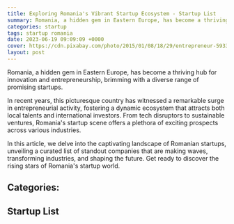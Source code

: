 ```yaml
---
title: Exploring Romania's Vibrant Startup Ecosystem - Startup List
summary: Romania, a hidden gem in Eastern Europe, has become a thriving hub for innovation and entrepreneurship.
categories: startup
tags: startup romania
date: 2023-06-19 09:09:09 +0000
cover: https://cdn.pixabay.com/photo/2015/01/08/18/29/entrepreneur-593361_960_720.jpg
layout: post
---
```


Romania, a hidden gem in Eastern Europe, has become a thriving hub for innovation and entrepreneurship, brimming with a diverse range of promising startups.

In recent years, this picturesque country has witnessed a remarkable surge in entrepreneurial activity, fostering a dynamic ecosystem that attracts both local talents and international investors. From tech disruptors to sustainable ventures, Romania's startup scene offers a plethora of exciting prospects across various industries.

In this article, we delve into the captivating landscape of Romanian startups, unveiling a curated list of standout companies that are making waves, transforming industries, and shaping the future. Get ready to discover the rising stars of Romania's startup world.

<h2>Categories:</h2>
<div id="categories" style="position: -webkit-sticky; position: sticky; top: 0; background-color: white;"></div>

<h2>Startup List</h2>
<div id="startup-list"></div>

<script>
  const startupList = 
{
    "CRM": [
        {
            "name": "Tiny ERP",
            "url": "https://tinyerp.app",
            "description": "Intuitive and elegant CRM interface for small and medium businesses.",
            "category": "CRM"
        }
    ],
    "Fitness": [
        {
            "name": "Xtrainer",
            "url": "https://xtrainer.fit",
            "description": "Individuals can easily browse through profiles, compare services, and make informed decisions.",
            "category": "Health, Fitness"
        }
    ],
    "Transport": [
        {
            "name": "Manager Flota",
            "url": "https://managerflota.ro",
            "description": "Simplify your alternative transport fleet management. Manage weekly payments, drivers, cars and reports simply and quickly.",
            "category": "Transport"
        }
    ],
    "Tech": [
        {
            "name": "Dogo App",
            "url": "https://dogoapp.ro",
            "description": "Walk your dog, mobile app",
            "category": "Tech, Life"
        },
        {
            "name": "Blume",
            "url": "https://blume.ro",
            "description": "We reduce accidents at pedestrian crossings",
            "category": "Tech"
        },
        {
            "name": "Bit Poke",
            "url": "https://bitpoke.io",
            "description": "We are making cloud-native technology accessible in the WordPress world. Everyone should have access to modern WebOps infrastructure.",
            "category": "Tech"
        },
    ],
    "AI": [
        {
            "name": "httpscleanvoiceai",
            "url": "https://cleanvoice.ai",
            "description": "Cleanvoice is an artificial intelligence which removes filler sounds, stuttering and mouth sounds from your podcast or audio recording",
            "category": "AI"
        },
    ],
    "Audio": [
        {
            "name": "Cleanvoice",
            "url": "https://cleanvoice.ai",
            "description": "Cleanvoice is an artificial intelligence which removes filler sounds, stuttering and mouth sounds from your podcast or audio recording",
            "category": "Audio, AI"
        }
    ],
    "Business": [
        {
            "name": "iflows",
            "url": "https://iflows.com",
            "description": "Discover the platform that will help your business on all levels: organization, production, sales, marketing and finance. Organize your employees better and forget about financial losses caused by lost time or random processes.",
            "category": "Business"
        },
        {
            "name": "Fieldos",
            "url": "https://www.fieldos.co/",
            "description": "FieldOS is an intuitive, one stop shop Asset Operations Management solution that embeds all the flows your Maintenance & Reliability teams need: job management, real time communication and many more.",
            "category": "Business"
        },
        {
            "name": "Profluo",
            "url": "https://profluo.com/home",
            "description": "Read and post invoices in great detail, using Artificial Intelligence.",
            "category": "Business, Documents"
        },
        {
            "name": "Veridion",
            "url": "https://veridion.com/",
            "description": "Find any company by any criteria: products, materials, certifications and more.",
            "category": "Business, AI"
        }
    ],
    "E-learning": [
        {
            "name": "Tootor",
            "url": "https://tootor.ro",
            "description": "The first platform in Romania where you can do meditations and courses online, quickly, simply and efficiently.",
            "category": "E-learning"
        }
    ],
    "Ecommerce": [
        {
            "name": "Aqurate",
            "url": "https://aqurate.ai",
            "description": "AI-driven personalization tools to boost your eCommerce shop. Connect your shop with Aqurate and get the most out of each website visitor. Boost your conversions, AOV, and customer retention through personalized product recommendations and behavioral segmentation.",
            "category": "Ecommerce, AI"
        },
        {
            "name": "Blugento",
            "url": "https://blugento.ro",
            "description": "Build your online store with Blugento, simple and fast.",
            "category": "Ecommerce"
        },
        {
            "name": "Easy Sales",
            "url": "https://easy-sales.com",
            "description": "Stay ahead of competition with our automated selling solution",
            "category": "Ecommerce"
        },
        {
            "name": "Flaminjoy",
            "url": "https://flaminjoy.com",
            "description": "Shorten the path from SKU discovery to buy UGC platform that provides proven growth in CTR & sales",
            "category": "Ecommerce"
        }
    ],
    "Finance": [
        {
            "name": "Thinkout",
            "url": "https://thinkout.io",
            "description": "ThinkOut is the solution that helps entrepreneurs analyze and forecast receipts and payments based on bank history.",
            "category": "Finance, Payments"
        },
    ],
    "Cloud": [
        {
            "name": "niftylearning",
            "url": "https://niftylearning.io",
            "description": "At Nifty, we believe tedious L&D admin work should be a thing of the past. That’s why we’re setting a new LMS standard – Nifty is user-friendly, intuitive, and it works for you, not against you. ",
            "category": "Cloud"
        }
    ],
    "Security": [
        {
            "name": "Sypher",
            "url": "https://sypher.eu",
            "description": "Information Security & Privacy Management Integrated Software",
            "category": "Security, Privacy"
        }
    ],
    "Video": [
        {
            "name": "httpshyperhumancc",
            "url": "https://hyperhuman.cc",
            "description": "Automate the video production process with AI and deliver personalized, engaging content.",
            "category": "Video, AI"
        }
    ],
    "Green": [
        {
            "name": "Ecotree",
            "url": "https://ecotree.ro",
            "description": "Prima platformă digitală de management al deșeurilor din România",
            "category": "Green"
        }
    ],
    "Travel": [
        {
            "name": "Questo app",
            "url": "https://questoapp.com",
            "description": "Questo is a platform for real-world city exploration games written and designed by professional content creators, companies and amateur storytellers around the world.",
            "category": "Travel"
        },
        {
            "name": "Travlocals",
            "url": "https://travlocals.com/",
            "description": "Choose the most spectacular accommodations in Romania",
            "category": "Travel"
        }
    ],
    "Booking": [
        {
            "name": "Liteapp",
            "url": "https://liteapp.co",
            "description": "Booking services",
            "category": "Booking"
        }
    ],
    "Sport": [
        {
            "name": "Expertsport",
            "url": "https://expertsport.club",
            "description": "Sports club management platform",
            "category": "Sport"
        },
        {
            "name": "Jogga App",
            "url": "https://jogga.app",
            "description": "Our goal is to bring players together to create unique experiences and new friends",
            "category": "Sport"
        }
    ],
    "Auto": [
        {
            "name": "Drivegrade",
            "url": "https://drivegrade.eu",
            "description": "Evaluate the drivers behaviour.",
            "category": "Auto"
        }
    ],
    "Kids": [
        {
            "name": "Kids Finance Solutions",
            "url": "https://kidsfinancesolutions.com",
            "description": "The fully interactive app that teaches your kids finance.",
            "category": "Kids, Finance"
        }
    ],
    "AgriTech": [
        {
            "name": "Agricloud",
            "url": "https://agricloud.ro",
            "description": "AgriCloud monitors crops, vineyards, orchards and animal farms using IoT technology.",
            "category": "Agro"
        },
        {
            "name": "Apiarybook",
            "url": "https://apiarybook.com",
            "description": "Our solutions have been developed to address the challenges of modern beekeeping and support communication across the board between beekeepers, beekeeping associations, farmers, universities, researchers and local authorities.",
            "category": "Agro"
        },
        {
            "name": "CBNagro.tech",
            "url": "https://cbnagro.tech",
            "description": "CBNagro.tech is a IoT product that mixes hardware with software in order to help silo and warehouses owners get more profitable, avoiding silage and quality loss of their products",
            "category": "Agro"
        },
        {
            "name": "Ogor.ro",
            "url": "https://ogor.ro",
            "description": "OGOR is a monitoring tool that helps farmers control the status of their crop and understand the consequences of their agricultural practices, based on historical and up-to-date vegetation maps, processed from Copernicus satellite data.",
            "category": "Agro"
        },
        {
            "name": "Bonapp.eco",
            "url": "https://bonapp.eco",
            "description": "bonapp.eco helps businesses reduce food waste, by connecting users with local retailers, including grocery stores, restaurants, shops, gas stations, bakeries, coffee shops, hotels, etc. Through the app, users can purchase products approaching their expiration date, at a 40% to 80% discount.",
            "category": "Agro"
        },
        {
            "name": "Dahnapp",
            "url": "https://dahnapp.com",
            "description": "Dahna is a diet application that helps you keep your heart healthy every day and reduces the risk of cardiovascular disease created with the expertise of cardiologists and advised by a nutritionist",
            "category": "Agro"
        },
        {
            "name": "Fimon",
            "url": "https://fimon.ro",
            "description": "Fimon is a precision farming startup, which helps farmers with disease, pest and weather alerts on their mobile phones for an increased crop health",
            "category": "Agro"
        }
    ],
    "Automotive": [
        {
            "name": "Oxid OS",
            "url": "https://oxidos.io/",
            "description": "Welcome to OxidOS Automotive. Rust-based secure ecosystem for safety critical automotive ECUs.",
            "category": "Automotive"
        }
    ],
    "E-health": [
        {
            "name": "httpssynaptiqio",
            "url": "https://synaptiq.io/",
            "description": "Our revolutionary software is a tool that separates cancerous tumours and organs at risk with the help of Artificial Intelligence.",
            "category": "E-health, AI"
        },
        {
            "name": "AIDE Health",
            "url": "https://www.aide.health/",
            "description": "Aide is a digital health platform that helps patients and their clinicians better understand and manage chronic disease.",
            "category": "E-health, AI"
        },
        {
            "name": "Rayscape",
            "url": "https://rayscape.ai/",
            "description": "We augment radiologists analyzing X-rays and CTs by tapping into 15,000,000 medical images of experience.",
            "category": "E-health, AI"
        }
    ],
    "Logistics": [
        {
            "name": "Yload",
            "url": "https://global.yload.eu/",
            "description": "All your work in one place: logistics, carriers, shippers, suppliers and customers",
            "category": "Logistics, AI"
        },
        {
            "name": "Cargobuddy",
            "url": "https://cargobuddy.ro/",
            "description": "Optimize your cost, save time and send a cargo anywhere and anytime. Our mission is to get every cargo to its destination.",
            "category": "Logistics"
        },
          {
            "name": "Cargo Planning",
            "url": "https://cargoplanning.com/",
            "description": "CargoPlanning - A platform dedicated to production companies for transport process management",
            "category": "Logistics, Management"
        }
    ],
   
}

  // loop over startupList object and add them to the div element with startup-list id
  Object.keys(startupList).forEach((key) => {
    document.getElementById("categories").innerHTML += `
            <div class="category" style="display: inline-block;">
                <a href="#${key}">${key}</a> |
            </div>
        `;

    document.getElementById("startup-list").innerHTML += `
            <div id="${key}">
                <h3>${key}</h3>
                <ul>
                    ${startupList[key]
                      .map(
                        (startup) => `
                            <li>
                              <p><a href="${startup.url}" target="_blank">${startup.name}</a> | Category: ${startup.category}</p>
                              <p>${startup.description}</p>
                            </li>
                        `
                      )
                      .join("")}
                </ul>
            </div>
        `;
  });
</script>

